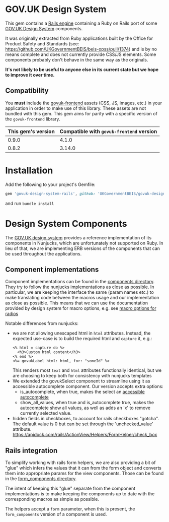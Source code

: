 # GOV.UK Design System

This gem contains a [Rails engine](https://guides.rubyonrails.org/engines.html) containing a Ruby on Rails port of some [GOV.UK Design System](https://design-system.service.gov.uk/) components.

It was originally extracted from Ruby applications built by the Office for Product Safety and Standards (see: https://github.com/UKGovernmentBEIS/beis-opss/pull/1374) and is by no means complete and does not currently provide CSS/JS elements. Some components probably don't behave in the same way as the originals.

**It's not likely to be useful to anyone else in its current state but we hope to improve it over time.**

## Compatibility

You **must** include the [govuk-frontend](https://github.com/alphagov/govuk-frontend/) assets (CSS, JS, images, etc.) in your application in order to make use of this library. These assets are not bundled with this gem. This gem aims for parity with a specific version of the `govuk-frontend` library.

| This gem's version | Compatible with `govuk-frontend` version |
| --- | --- |
| 0.9.0 | 4.1.0 |
| 0.8.2 | 3.14.0 |

# Installation

Add the following to your project's Gemfile:

```ruby
gem 'govuk-design-system-rails', github: 'UKGovernmentBEIS/govuk-design-system-rails'
```
and run `bundle install`

# Design System Components

The [GOV.UK design system](https://design-system.service.gov.uk) provides a reference implementation of its components in Nunjucks, which are unfortunately not supported on Ruby. In lieu of that, we are implementing
ERB versions of the components that can be used throughout the applications.

## Component implementations

Component implementations can be found in the [components directory](app/views/components). They try to follow the
nunjucks implementations as close as possible. In particular, we are keeping the interface the same (param names etc.)
to make translating code between the macros usage and our implementation as close as possible.
This means that we can use the documentation provided by design system for macro options,
e.g. see [macro options for radios](https://design-system.service.gov.uk/components/radios/#options-example-default)

Notable differences from nunjucks:
- we are not allowing unescaped html in `html` attributes. Instead, the expected use-case is to build the required html
    and `capture` it, e.g.:
    ```erb
    <% html = capture do %>
      <h3>Custom html content</h3>
    <% end %>
    <%= govukLabel html: html, for: "someId" %>
    ```
    This renders most `text` and `html` attributes functionally identical, but we are choosing to keep both for consistency
    with nunjucks templates
- We extended the govukSelect component to streamline using it as accessible autocomplete component.
    Our version accepts extra options:
    - is_autocomplete, when true, makes the select an
    [accessible autocomplete](https://github.com/alphagov/accessible-autocomplete)
    - show_all_values, when true and is_autocomplete true, makes the autocomplete show all values,
    as well as adds an 'x' to remove currently selected value.
- hidden fields in checkboxes, to account for rails checkboxes "gotcha". The default value is 0 but can be set through the 'unchecked_value' attribute.
  https://apidock.com/rails/ActionView/Helpers/FormHelper/check_box

## Rails integration

To simplify working with rails form helpers, we are also providing a bit of "glue" which infers the values that it
can from the form object and converts them into appropriate params for the view components. Those can be found
in the [form_components directory](app/views/form_components).

The intent of keeping this "glue" separate from the component implementations is to make keeping the components up to
date with the corresponding macros as simple as possible.

The helpers accept a `form` parameter, when this is present, the `form_components` version of a component is used.
